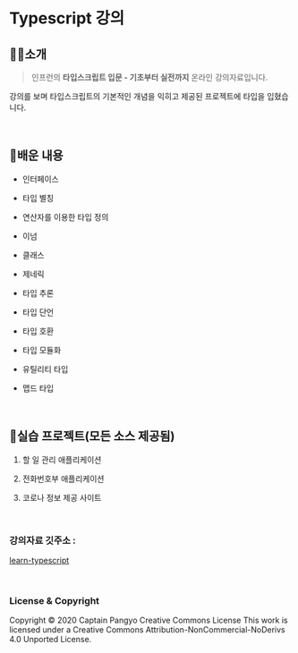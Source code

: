 # Typescript 강의

## 👨‍🏫소개

> 인프런의 **타입스크립트 입문 - 기초부터 실전까지** 온라인 강의자료입니다.

강의를 보며 타입스크립트의 기본적인 개념을 익히고 제공된 프로젝트에 타입을 입혔습니다.

<br/>

## 📝배운 내용

- 인터페이스

- 타입 별칭

- 연산자를 이용한 타입 정의

- 이넘

- 클래스

- 제네릭

- 타입 추론

- 타입 단언

- 타입 호환

- 타입 모듈화

- 유틸리티 타입

- 맵드 타입

<br/>

## 🚀실습 프로젝트(모든 소스 제공됨)

1.  할 일 관리 애플리케이션

2.  전화번호부 애플리케이션

3.  코로나 정보 제공 사이트

<br/>

### 강의자료 깃주소 :

[learn-typescript](https://github.com/joshua1988/learn-typescript)

<br/>

### License & Copyright

Copyright © 2020 Captain Pangyo Creative Commons License
This work is licensed under a Creative Commons Attribution-NonCommercial-NoDerivs 4.0 Unported License.
